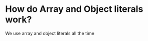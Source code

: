 # How do Array and Object literals work?

We use array and object literals all the time 
<!--stackedit_data:
eyJoaXN0b3J5IjpbLTU2NTIxODA1MF19
-->